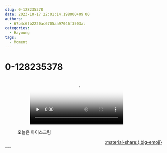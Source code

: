 ```yaml
---
slug: 0-128235378
date: 2023-10-17 22:01:14.198000+09:00
authors:
  - 67b4c6fb2220ac6705aa97046f3503a1
categories:
  - Hayoung
tags:
  - Moment
---
```


# 0-128235378

<div class="post-container" markdown="1">
<div class="content-container md-sidebar__scrollwrap" markdown="1">


<figure markdown="1">

<figure markdown="1">
<video controls="controls" preload="none" poster="/assets/videos/weverse_4-907845-thumb.jpg">
<source src="/assets/videos/weverse_4-907845.mp4#t=1" type="video/mp4">
Your browser does not support the video tag.
</video>
</figure>
<figcaption>오늘은 아이스크림</figcaption>
</figure>


</div>
</div>

<div style="text-align: right;" markdown="1">
<a href="https://weverse.io/fromis9/moment/67b4c6fb2220ac6705aa97046f3503a1/post/0-128235378" style="text-align: right;">:material-share:{.big-emoji}</a>
</div>
---
